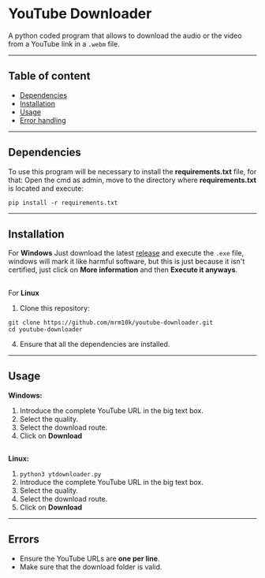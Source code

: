 # YouTube Downloader
A python coded program that allows to download the audio or the video from a YouTube link in a `.webm` file.

---
## Table of content
- [Dependencies](#Dependencies)
- [Installation](#Installation)
- [Usage](#Usage)
- [Error handling](#Errors)

---
## Dependencies
To use this program will be necessary to install the **requirements.txt** file, for that:
Open the cmd as admin, move to the directory where **requirements.txt** is located and execute:

`pip install -r requirements.txt`

---
## Installation
For **Windows**
Just download the latest [release](https://github.com/mrm10k/youtube-downloader/releases/tag/v1.0) and execute the `.exe` file, windows will mark it like harmful software, but this is just because it isn't certified, just click on **More information** and then **Execute it anyways**.
##
For **Linux**
1. Clone this repository:
```
git clone https://github.com/mrm10k/youtube-downloader.git
cd youtube-downloader
```
4. Ensure that all the dependencies are installed.

---
## Usage 
**Windows:** 
1. Introduce the complete YouTube URL in the big text box.
2. Select the quality.
3. Select the download route.
4. Click on **Download**
##
**Linux:**
1. `python3 ytdownloader.py`
2. Introduce the complete YouTube URL in the big text box.
2. Select the quality.
3. Select the download route.
4. Click on **Download**

---
## Errors
- Ensure the YouTube URLs are **one per line**.
- Make sure that the download folder is valid.
